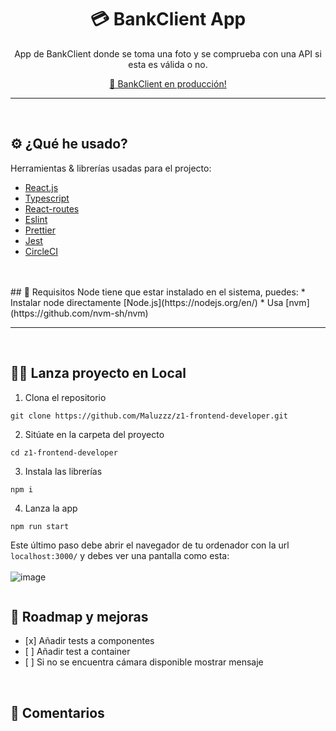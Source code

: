 <div align="center">
  <h1 align="center"> 💳️ BankClient App</h3>
  <p align="center">
       App de BankClient donde se toma una foto y se comprueba con una API si esta es válida o no. 
    <br />
  </p>
  <p>
       <a href="https://z1-frontend-developer-maaluuz.vercel.app/">
     🚀 BankClient en producción! </a>
    </p>
</div>
<hr/>
   <br />

## ⚙️ ¿Qué he usado? 

Herramientas & librerías usadas para el projecto:

* [React.js](https://reactjs.org/)
* [Typescript](https://www.typescriptlang.org/)
* [React-routes](https://reactrouter.com/)
* [Eslint](https://eslint.org/)
* [Prettier](https://prettier.io/docs/en/configuration.html)
* [Jest](https://jestjs.io/)
* [CircleCI](https://circleci.com/)
<br/>
<br/>
## 📝 Requisitos 
Node tiene que estar instalado en el sistema, puedes:
* Instalar node directamente [Node.js](https://nodejs.org/en/)
* Usa [nvm](https://github.com/nvm-sh/nvm)

<hr/>
<br/>

## 👨‍💻 Lanza proyecto en Local 


1. Clona el repositorio
```
git clone https://github.com/Maluzzz/z1-frontend-developer.git
```
2. Sitúate en la carpeta del proyecto
```
cd z1-frontend-developer
```
3. Instala las librerías

```
npm i
```

4. Lanza la app
```
npm run start
```

Este último paso debe abrir el navegador de tu ordenador con la url `localhost:3000/`
y debes ver una pantalla como esta:
<br/>
<br/>
<img src="https://i.ibb.co/FWPRkDM/image-1.png"
     alt="image"
     style="float: left; margin-right: 10px;" />

&nbsp;&nbsp;

## 🚧 Roadmap y mejoras 

- \[x] Añadir tests a componentes
- \[ ] Añadir test a container
- \[ ] Si no se encuentra cámara disponible mostrar mensaje

<br/>

## 🙋 Comentarios



<br/>